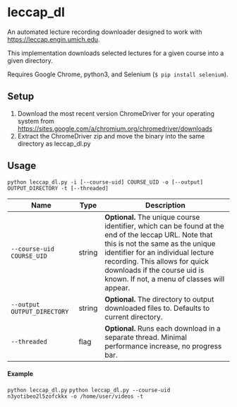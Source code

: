 # leccap_dl

An automated lecture recording downloader designed to work with https://leccap.engin.umich.edu.

This implementation downloads selected lectures for a given course into a given directory.

Requires Google Chrome, python3, and Selenium (`$ pip install selenium`).

## Setup

1. Download the most recent version ChromeDriver for your operating system from https://sites.google.com/a/chromium.org/chromedriver/downloads
2. Extract the ChromeDriver zip and move the binary into the same directory as leccap_dl.py

## Usage

`python leccap_dl.py -i [--course-uid] COURSE_UID -o [--output] OUTPUT_DIRECTORY -t [--threaded]`

**Name** | **Type** | **Description**
--- | --- | ---
`--course-uid COURSE_UID` | string | **Optional.** The unique course identifier, which can be found at the end of the leccap URL. Note that this is not the same as the unique identifier for an individual lecture recording. This allows for quick downloads if the course uid is known. If not, a menu of classes will appear.
`--output OUTPUT_DIRECTORY` | string | **Optional.** The directory to output downloaded files to. Defaults to current directory.
`--threaded`| flag | **Optional.** Runs each download in a separate thread. Minimal performance increase, no progress bar.

#### Example
`python leccap_dl.py`
`python leccap_dl.py --course-uid n3yotibeo2l5zofckkx -o /home/user/videos -t`
